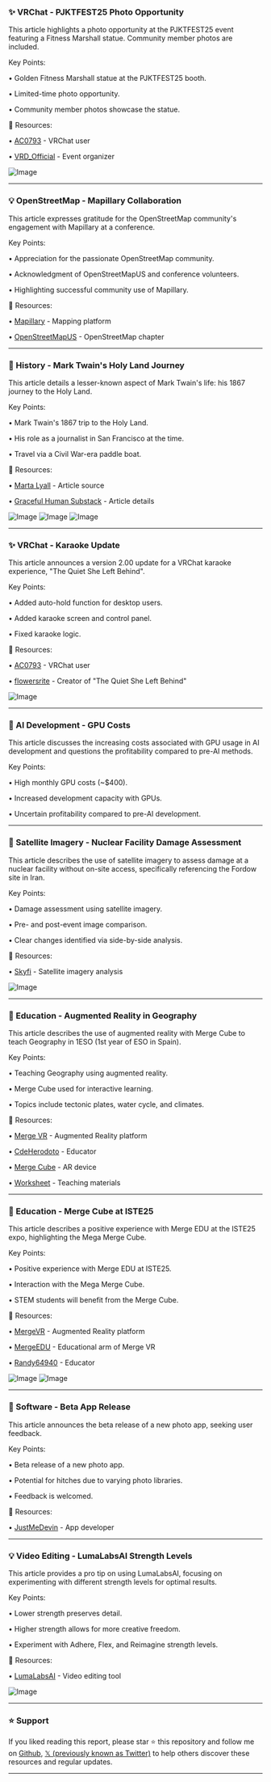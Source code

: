 ### ✨ VRChat - PJKTFEST25 Photo Opportunity

This article highlights a photo opportunity at the PJKTFEST25 event featuring a Fitness Marshall statue.  Community member photos are included.


Key Points:

•  Golden Fitness Marshall statue at the PJKTFEST25 booth.

•  Limited-time photo opportunity.

•  Community member photos showcase the statue.


🔗 Resources:

• [AC0793](https://x.com/AC0793) - VRChat user

• [VRD_Official](https://x.com/VRD_Official) - Event organizer

![Image](https://pbs.twimg.com/media/GvBVcRWbsAAKT9Y?format=jpg&name=small)

---

### 💡 OpenStreetMap - Mapillary Collaboration

This article expresses gratitude for the OpenStreetMap community's engagement with Mapillary at a conference.


Key Points:

• Appreciation for the passionate OpenStreetMap community.

• Acknowledgment of OpenStreetMapUS and conference volunteers.

•  Highlighting successful community use of Mapillary.


🔗 Resources:

• [Mapillary](https://x.com/mapillary) - Mapping platform

• [OpenStreetMapUS](https://x.com/OpenStreetMapUS) - OpenStreetMap chapter


---

### 🤖 History - Mark Twain's Holy Land Journey

This article details a lesser-known aspect of Mark Twain's life: his 1867 journey to the Holy Land.


Key Points:

• Mark Twain's 1867 trip to the Holy Land.

•  His role as a journalist in San Francisco at the time.

•  Travel via a Civil War-era paddle boat.


🔗 Resources:

• [Marta Lyall](https://x.com/Marta_Lyall) - Article source

• [Graceful Human Substack](https://substack.com/profile/349951337-graceful-human/note/c-131975540?utm_source=notes-share-action&r=5sco6h) - Article details

![Image](https://pbs.twimg.com/media/GvAPy2kaYAACsea?format=jpg&name=small)
![Image](https://pbs.twimg.com/media/GvAPy3QXkAAcpyf?format=jpg&name=360x360)
![Image](https://pbs.twimg.com/media/GvAPy3GW4AAWgWH?format=jpg&name=360x360)

---

### ✨ VRChat - Karaoke Update

This article announces a version 2.00 update for a VRChat karaoke experience, "The Quiet She Left Behind".


Key Points:

• Added auto-hold function for desktop users.

• Added karaoke screen and control panel.

• Fixed karaoke logic.


🔗 Resources:

• [AC0793](https://x.com/AC0793) - VRChat user

• [flowersrite](https://x.com/flowersrite) - Creator of "The Quiet She Left Behind"

![Image](https://pbs.twimg.com/media/Gu8_sxVb0AAE16j?format=jpg&name=small)


---

### 🤖 AI Development - GPU Costs

This article discusses the increasing costs associated with GPU usage in AI development and questions the profitability compared to pre-AI methods.


Key Points:

•  High monthly GPU costs (~$400).

• Increased development capacity with GPUs.

• Uncertain profitability compared to pre-AI development.


---

### 🤖 Satellite Imagery - Nuclear Facility Damage Assessment

This article describes the use of satellite imagery to assess damage at a nuclear facility without on-site access, specifically referencing the Fordow site in Iran.


Key Points:

• Damage assessment using satellite imagery.

• Pre- and post-event image comparison.

•  Clear changes identified via side-by-side analysis.


🔗 Resources:

• [Skyfi](https://skyfi.com/en/blog/case-study-analyzing-the-fordow-nuclear-site-strike-with-satellite-imagery) - Satellite imagery analysis

![Image](https://pbs.twimg.com/media/Gu8wjVGWAAAtbQo?format=jpg&name=small)

---

### 🚀 Education - Augmented Reality in Geography

This article describes the use of augmented reality with Merge Cube to teach Geography in 1ESO (1st year of ESO in Spain).


Key Points:

• Teaching Geography using augmented reality.

• Merge Cube used for interactive learning.

• Topics include tectonic plates, water cycle, and climates.


🔗 Resources:

• [Merge VR](https://x.com/MergeVR) - Augmented Reality platform

• [CdeHerodoto](https://x.com/CdeHerodoto) - Educator

• [Merge Cube](https://x.com/mergecube) - AR device

• [Worksheet](http://bit.ly/GeografiaConMergeCube) -  Teaching materials


---

### 🚀 Education - Merge Cube at ISTE25

This article describes a positive experience with Merge EDU at the ISTE25 expo, highlighting the Mega Merge Cube.


Key Points:

• Positive experience with Merge EDU at ISTE25.

•  Interaction with the Mega Merge Cube.

•  STEM students will benefit from the Merge Cube.


🔗 Resources:

• [MergeVR](https://x.com/MergeVR) - Augmented Reality platform

• [MergeEDU](https://x.com/mergeedu) - Educational arm of Merge VR

• [Randy64940](https://x.com/randy64940) - Educator

![Image](https://pbs.twimg.com/media/Guuu-4hWAAAaTXY?format=jpg&name=small)
![Image](https://pbs.twimg.com/media/Guuu-6EXgAAy7Zq?format=jpg&name=small)

---

### 🚀 Software - Beta App Release

This article announces the beta release of a new photo app, seeking user feedback.


Key Points:

• Beta release of a new photo app.

•  Potential for hitches due to varying photo libraries.

• Feedback is welcomed.


🔗 Resources:

• [JustMeDevin](https://x.com/JustMeDevin) - App developer

---

### 💡 Video Editing - LumaLabsAI Strength Levels

This article provides a pro tip on using LumaLabsAI, focusing on experimenting with different strength levels for optimal results.


Key Points:

• Lower strength preserves detail.

• Higher strength allows for more creative freedom.

• Experiment with Adhere, Flex, and Reimagine strength levels.


🔗 Resources:

• [LumaLabsAI](https://x.com/LumaLabsAI) - Video editing tool

![Image](https://pbs.twimg.com/media/Gu3Nl2bWUAA_QEO?format=jpg&name=small)


---

### ⭐️ Support

If you liked reading this report, please star ⭐️ this repository and follow me on [Github](https://github.com/Drix10), [𝕏 (previously known as Twitter)](https://x.com/DRIX_10_) to help others discover these resources and regular updates.

---